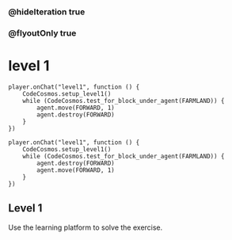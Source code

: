 ### @hideIteration true
### @flyoutOnly true
# level 1
```blocks
player.onChat("level1", function () {
    CodeCosmos.setup_level1()
    while (CodeCosmos.test_for_block_under_agent(FARMLAND)) {
        agent.move(FORWARD, 1)
        agent.destroy(FORWARD)
    }
})

```

```template
player.onChat("level1", function () {
    CodeCosmos.setup_level1()
    while (CodeCosmos.test_for_block_under_agent(FARMLAND)) {
        agent.destroy(FORWARD)
        agent.move(FORWARD, 1)
    }
})
```

## Level 1

Use the learning platform to solve the exercise.
